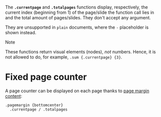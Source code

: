 The **`.currentpage`** and **`.totalpages`** functions display, respectively, the current index (beginning from 1) of the page/slide the function call lies in and the total amount of pages/slides. They don't accept any argument.

They are unsupported in `plain` documents, where the `-` placeholder is shown instead.

> [!NOTE]
> These functions return visual elements (nodes), *not* numbers. Hence, it is not allowed to do, for example, `.sum {.currentpage} {3}`.

# Fixed page counter

A page counter can be displayed on each page thanks to [page margin content](page-margin-content):

```
.pagemargin {bottomcenter}
  .currentpage / .totalpages
```